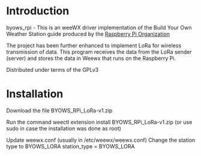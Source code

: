 # Introduction

byows_rpi - This is an weeWX driver implementation of the Build Your Own Weather
Station guide produced by the [Raspberry Pi Organization](https://projects.raspberrypi.org/en/projects/build-your-own-weather-station/)

The project has been further enhanced to implement LoRa for wireless transmission of data.
This program receives the data from the LoRa sender (server) and stores the data in Weewx that runs on the Raspberry Pi.

Distributed under terms of the GPLv3

# Installation

Download the file BYOWS_RPi_LoRa-v1.zip

Run the command
weectl extension install BYOWS_RPi_LoRa-v1.zip (or use sudo in case the installation was done as root)

Update weewx.conf (usually in /etc/weewx/weewx.conf)
Change the station type to BYOWS_LORA
station_type = BYOWS_LORA

